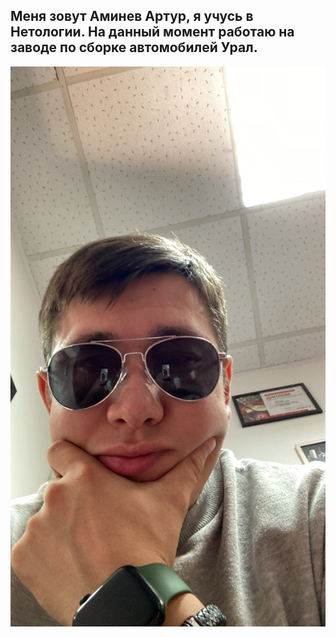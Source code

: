 ## Меня зовут Аминев Артур, я учусь в Нетологии. На данный момент работаю на заводе по сборке автомобилей Урал.
![](file.JPG)